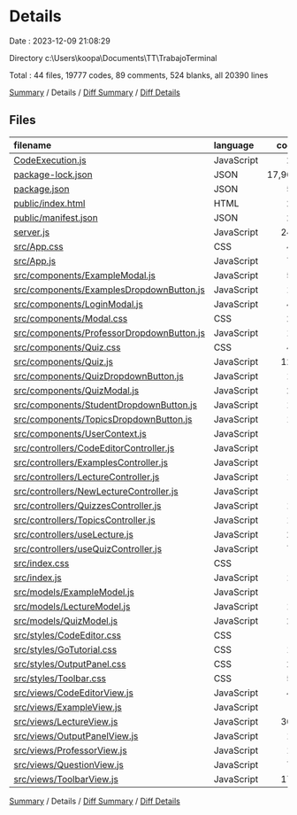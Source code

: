 # Details

Date : 2023-12-09 21:08:29

Directory c:\\Users\\koopa\\Documents\\TT\\TrabajoTerminal

Total : 44 files,  19777 codes, 89 comments, 524 blanks, all 20390 lines

[Summary](results.md) / Details / [Diff Summary](diff.md) / [Diff Details](diff-details.md)

## Files
| filename | language | code | comment | blank | total |
| :--- | :--- | ---: | ---: | ---: | ---: |
| [CodeExecution.js](/CodeExecution.js) | JavaScript | 27 | 3 | 8 | 38 |
| [package-lock.json](/package-lock.json) | JSON | 17,961 | 0 | 1 | 17,962 |
| [package.json](/package.json) | JSON | 59 | 0 | 1 | 60 |
| [public/index.html](/public/index.html) | HTML | 20 | 23 | 1 | 44 |
| [public/manifest.json](/public/manifest.json) | JSON | 25 | 0 | 1 | 26 |
| [server.js](/server.js) | JavaScript | 244 | 20 | 91 | 355 |
| [src/App.css](/src/App.css) | CSS | 42 | 4 | 10 | 56 |
| [src/App.js](/src/App.js) | JavaScript | 74 | 2 | 25 | 101 |
| [src/components/ExampleModal.js](/src/components/ExampleModal.js) | JavaScript | 51 | 1 | 5 | 57 |
| [src/components/ExamplesDropdownButton.js](/src/components/ExamplesDropdownButton.js) | JavaScript | 19 | 0 | 4 | 23 |
| [src/components/LoginModal.js](/src/components/LoginModal.js) | JavaScript | 45 | 0 | 5 | 50 |
| [src/components/Modal.css](/src/components/Modal.css) | CSS | 27 | 0 | 7 | 34 |
| [src/components/ProfessorDropdownButton.js](/src/components/ProfessorDropdownButton.js) | JavaScript | 17 | 0 | 5 | 22 |
| [src/components/Quiz.css](/src/components/Quiz.css) | CSS | 46 | 4 | 13 | 63 |
| [src/components/Quiz.js](/src/components/Quiz.js) | JavaScript | 128 | 1 | 27 | 156 |
| [src/components/QuizDropdownButton.js](/src/components/QuizDropdownButton.js) | JavaScript | 19 | 0 | 7 | 26 |
| [src/components/QuizModal.js](/src/components/QuizModal.js) | JavaScript | 23 | 0 | 5 | 28 |
| [src/components/StudentDropdownButton.js](/src/components/StudentDropdownButton.js) | JavaScript | 16 | 1 | 9 | 26 |
| [src/components/TopicsDropdownButton.js](/src/components/TopicsDropdownButton.js) | JavaScript | 19 | 0 | 7 | 26 |
| [src/components/UserContext.js](/src/components/UserContext.js) | JavaScript | 6 | 1 | 3 | 10 |
| [src/controllers/CodeEditorController.js](/src/controllers/CodeEditorController.js) | JavaScript | 6 | 0 | 5 | 11 |
| [src/controllers/ExamplesController.js](/src/controllers/ExamplesController.js) | JavaScript | 0 | 0 | 1 | 1 |
| [src/controllers/LectureController.js](/src/controllers/LectureController.js) | JavaScript | 16 | 1 | 2 | 19 |
| [src/controllers/NewLectureController.js](/src/controllers/NewLectureController.js) | JavaScript | 0 | 0 | 2 | 2 |
| [src/controllers/QuizzesController.js](/src/controllers/QuizzesController.js) | JavaScript | 11 | 0 | 2 | 13 |
| [src/controllers/TopicsController.js](/src/controllers/TopicsController.js) | JavaScript | 11 | 0 | 3 | 14 |
| [src/controllers/useLecture.js](/src/controllers/useLecture.js) | JavaScript | 20 | 1 | 5 | 26 |
| [src/controllers/useQuizController.js](/src/controllers/useQuizController.js) | JavaScript | 76 | 5 | 27 | 108 |
| [src/index.css](/src/index.css) | CSS | 0 | 0 | 1 | 1 |
| [src/index.js](/src/index.js) | JavaScript | 10 | 0 | 2 | 12 |
| [src/models/ExampleModel.js](/src/models/ExampleModel.js) | JavaScript | 0 | 0 | 1 | 1 |
| [src/models/LectureModel.js](/src/models/LectureModel.js) | JavaScript | 14 | 0 | 4 | 18 |
| [src/models/QuizModel.js](/src/models/QuizModel.js) | JavaScript | 24 | 0 | 4 | 28 |
| [src/styles/CodeEditor.css](/src/styles/CodeEditor.css) | CSS | 9 | 0 | 1 | 10 |
| [src/styles/GoTutorial.css](/src/styles/GoTutorial.css) | CSS | 12 | 0 | 5 | 17 |
| [src/styles/OutputPanel.css](/src/styles/OutputPanel.css) | CSS | 24 | 2 | 5 | 31 |
| [src/styles/Toolbar.css](/src/styles/Toolbar.css) | CSS | 54 | 2 | 16 | 72 |
| [src/views/CodeEditorView.js](/src/views/CodeEditorView.js) | JavaScript | 40 | 7 | 8 | 55 |
| [src/views/ExampleView.js](/src/views/ExampleView.js) | JavaScript | 0 | 0 | 1 | 1 |
| [src/views/LectureView.js](/src/views/LectureView.js) | JavaScript | 309 | 5 | 104 | 418 |
| [src/views/OutputPanelView.js](/src/views/OutputPanelView.js) | JavaScript | 13 | 1 | 4 | 18 |
| [src/views/ProfessorView.js](/src/views/ProfessorView.js) | JavaScript | 10 | 0 | 3 | 13 |
| [src/views/QuestionView.js](/src/views/QuestionView.js) | JavaScript | 73 | 0 | 15 | 88 |
| [src/views/ToolbarView.js](/src/views/ToolbarView.js) | JavaScript | 177 | 5 | 68 | 250 |

[Summary](results.md) / Details / [Diff Summary](diff.md) / [Diff Details](diff-details.md)